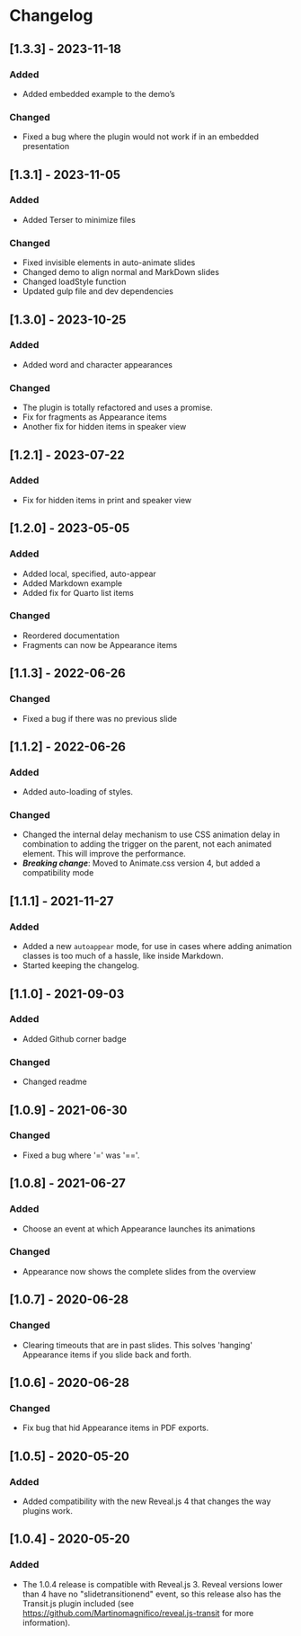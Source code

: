 # Changelog


## [1.3.3] - 2023-11-18
### Added
- Added embedded example to the demo’s

### Changed
- Fixed a bug where the plugin would not work if in an embedded presentation


## [1.3.1] - 2023-11-05
### Added
- Added Terser to minimize files

### Changed
- Fixed invisible elements in auto-animate slides
- Changed demo to align normal and MarkDown slides
- Changed loadStyle function
- Updated gulp file and dev dependencies

## [1.3.0] - 2023-10-25
### Added
- Added word and character appearances

### Changed
- The plugin is totally refactored and uses a promise.
- Fix for fragments as Appearance items
- Another fix for hidden items in speaker view


## [1.2.1] - 2023-07-22
### Added
- Fix for hidden items in print and speaker view


## [1.2.0] - 2023-05-05
### Added
- Added local, specified, auto-appear
- Added Markdown example
- Added fix for Quarto list items

### Changed
- Reordered documentation
- Fragments can now be Appearance items


## [1.1.3] - 2022-06-26
### Changed
- Fixed a bug if there was no previous slide


## [1.1.2] - 2022-06-26
### Added
- Added auto-loading of styles.

### Changed
- Changed the internal delay mechanism to use CSS animation delay in combination to adding the trigger on the parent, not each animated element. This will improve the performance.
- ***Breaking change***: Moved to Animate.css version 4, but added a compatibility mode

## [1.1.1] - 2021-11-27
### Added
- Added a new `autoappear` mode, for use in cases where adding animation classes is too much of a hassle, like inside Markdown.
- Started keeping the changelog.



## [1.1.0] - 2021-09-03
### Added
- Added Github corner badge

### Changed
- Changed readme



## [1.0.9] - 2021-06-30
### Changed
- Fixed a bug where '=' was '=='.



## [1.0.8] - 2021-06-27
### Added
- Choose an event at which Appearance launches its animations

### Changed
- Appearance now shows the complete slides from the overview



## [1.0.7] - 2020-06-28
### Changed
- Clearing timeouts that are in past slides. This solves 'hanging' Appearance items if you slide back and forth.



## [1.0.6] - 2020-06-28
### Changed
- Fix bug that hid Appearance items in PDF exports.



## [1.0.5] - 2020-05-20
### Added
- Added compatibility with the new Reveal.js 4 that changes the way plugins work.



## [1.0.4] - 2020-05-20
### Added
- The 1.0.4 release is compatible with Reveal.js 3. Reveal versions lower than 4 have no "slidetransitionend" event, so this release also has the Transit.js plugin included (see https://github.com/Martinomagnifico/reveal.js-transit for more information).
